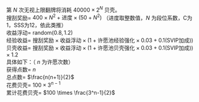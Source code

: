 <div class="gugu"></div>

第 $N$ 次无视上限翻牌将消耗 $40000 \times 2^N$ 贝壳。  
搜刮奖励= $400 \times N^2+\text{进度} \times (50+N^2)$  （进度取整数值，$N$ 为段位系数，C为1，SSS为12，依此类推）  
收益浮动= $\text{random}(0.8,1.2)$  
经验收益= $\text{搜刮奖励} \times \text{收益浮动} \times (1+ \text{许愿池经验强化} \times 0.03+0.1 \text{(SVIP加成)})$  
贝壳收益= $\text{搜刮奖励} \times \text{收益浮动} \times (1+ \text{许愿池贝壳强化} \times 0.03+0.1 \text{(SVIP加成)}) \times 1.2$  
具体如下：（ $n$ 为许愿次数）  
获得点数= $n$  
总点数= $\frac{n(n+1)}{2}$  
花费贝壳= $100 \times 3^{n-1}$  
累计花费贝壳= $100 \times \frac{3^n-1}{2}$  
